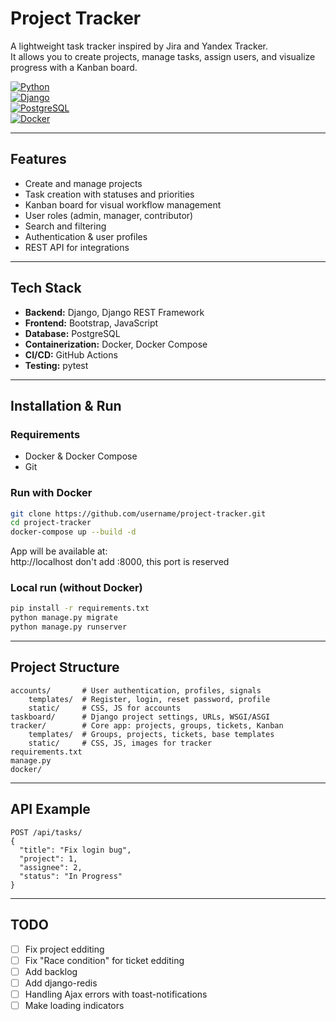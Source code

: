 # Project Tracker

A lightweight task tracker inspired by Jira and Yandex Tracker.  
It allows you to create projects, manage tasks, assign users, and visualize progress with a Kanban board.  

[![Python](https://img.shields.io/badge/python-3.11-blue?logo=python)](https://www.python.org/)  
[![Django](https://img.shields.io/badge/Django-4.2-green?logo=django)](https://www.djangoproject.com/)  
[![PostgreSQL](https://img.shields.io/badge/PostgreSQL-15-blue?logo=postgresql)](https://www.postgresql.org/)  
[![Docker](https://img.shields.io/badge/Docker-✔-blue?logo=docker)](https://www.docker.com/)    

---

## Features
- Create and manage projects  
- Task creation with statuses and priorities  
- Kanban board for visual workflow management  
- User roles (admin, manager, contributor)  
- Search and filtering  
- Authentication & user profiles  
- REST API for integrations  

---

## Tech Stack
- **Backend:** Django, Django REST Framework  
- **Frontend:** Bootstrap, JavaScript  
- **Database:** PostgreSQL  
- **Containerization:** Docker, Docker Compose  
- **CI/CD:** GitHub Actions  
- **Testing:** pytest  

---

## Installation & Run

### Requirements
- Docker & Docker Compose  
- Git  

### Run with Docker
```bash
git clone https://github.com/username/project-tracker.git
cd project-tracker
docker-compose up --build -d
```
App will be available at:  
 http://localhost
 don't add :8000, this port is reserved  

### Local run (without Docker)
```bash
pip install -r requirements.txt
python manage.py migrate
python manage.py runserver
```

---

## Project Structure
```
accounts/       # User authentication, profiles, signals
    templates/  # Register, login, reset password, profile
    static/     # CSS, JS for accounts
taskboard/      # Django project settings, URLs, WSGI/ASGI
tracker/        # Core app: projects, groups, tickets, Kanban
    templates/  # Groups, projects, tickets, base templates
    static/     # CSS, JS, images for tracker
requirements.txt
manage.py
docker/         
```

---

## API Example
```http
POST /api/tasks/
{
  "title": "Fix login bug",
  "project": 1,
  "assignee": 2,
  "status": "In Progress"
}
```

---

## TODO
- [ ] Fix project edditing
- [ ] Fix "Race condition" for ticket edditing
- [ ] Add backlog 
- [ ] Add django-redis
- [ ] Handling Ajax errors with toast-notifications
- [ ] Make loading indicators 
